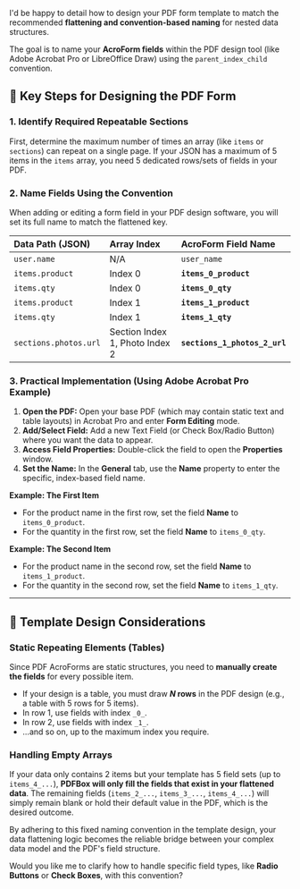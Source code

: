 I'd be happy to detail how to design your PDF form template to match the recommended **flattening and convention-based naming** for nested data structures.

The goal is to name your **AcroForm fields** within the PDF design tool (like Adobe Acrobat Pro or LibreOffice Draw) using the `parent_index_child` convention.

## 📝 Key Steps for Designing the PDF Form

### 1. Identify Required Repeatable Sections

First, determine the maximum number of times an array (like `items` or `sections`) can repeat on a single page. If your JSON has a maximum of 5 items in the `items` array, you need 5 dedicated rows/sets of fields in your PDF.

### 2. Name Fields Using the Convention

When adding or editing a form field in your PDF design software, you will set its full name to match the flattened key.

| Data Path (JSON) | Array Index | AcroForm Field Name |
| :--- | :--- | :--- |
| `user.name` | N/A | `user_name` |
| `items.product` | Index 0 | **`items_0_product`** |
| `items.qty` | Index 0 | **`items_0_qty`** |
| `items.product` | Index 1 | **`items_1_product`** |
| `items.qty` | Index 1 | **`items_1_qty`** |
| `sections.photos.url` | Section Index 1, Photo Index 2 | **`sections_1_photos_2_url`** |

### 3. Practical Implementation (Using Adobe Acrobat Pro Example)

1.  **Open the PDF:** Open your base PDF (which may contain static text and table layouts) in Acrobat Pro and enter **Form Editing** mode.
2.  **Add/Select Field:** Add a new Text Field (or Check Box/Radio Button) where you want the data to appear.
3.  **Access Field Properties:** Double-click the field to open the **Properties** window.
4.  **Set the Name:** In the **General** tab, use the **Name** property to enter the specific, index-based field name.



**Example: The First Item**
* For the product name in the first row, set the field **Name** to `items_0_product`.
* For the quantity in the first row, set the field **Name** to `items_0_qty`.

**Example: The Second Item**
* For the product name in the second row, set the field **Name** to `items_1_product`.
* For the quantity in the second row, set the field **Name** to `items_1_qty`.

---

## 📐 Template Design Considerations

### Static Repeating Elements (Tables)

Since PDF AcroForms are static structures, you need to **manually create the fields** for every possible item.

* If your design is a table, you must draw **$N$ rows** in the PDF design (e.g., a table with 5 rows for 5 items).
* In row 1, use fields with index `_0_`.
* In row 2, use fields with index `_1_`.
* ...and so on, up to the maximum index you require.

### Handling Empty Arrays

If your data only contains 2 items but your template has 5 field sets (up to `items_4_...`), **PDFBox will only fill the fields that exist in your flattened data**. The remaining fields (`items_2_...`, `items_3_...`, `items_4_...`) will simply remain blank or hold their default value in the PDF, which is the desired outcome.

By adhering to this fixed naming convention in the template design, your data flattening logic becomes the reliable bridge between your complex data model and the PDF's field structure.

Would you like me to clarify how to handle specific field types, like **Radio Buttons** or **Check Boxes**, with this convention?